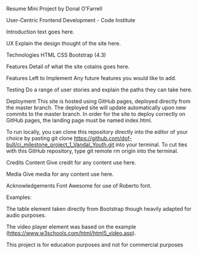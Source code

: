 Resume Mini Project
by Donal O'Farrell

User-Centric Frontend Development - Code Institute

Introduction text goes here.

UX
Explain the design thought of the site here.

Technologies
HTML
CSS
Bootstrap (4.3)

Features
Detail of what the site cotains goes here.

Features Left to Implement
Any future features you would like to add.

Testing
Do a range of user stories and explain the paths they can take here.

Deployment
This site is hosted using GitHub pages, deployed directly from the master branch. The deployed site will update automatically upon new commits to the master branch. In order for the site to deploy correctly on GitHub pages, the landing page must be named index.html.

To run locally, you can clone this repository directly into the editor of your choice by pasting git clone https://github.com/dof-bull/ci_milestone_project_1_Vandal_Youth.git into your terminal. To cut ties with this GitHub repository, type git remote rm origin into the terminal.

Credits
Content
Give credit for any content use here.

Media
Give media for any content use here.

Acknowledgements
Font Awesome for use of Roberto font.


Examples:

The table element taken directly from Bootstrap though heavily adapted for audio purposes.

The video player element was based on the example (https://www.w3schools.com/html/html5_video.asp).

This project is for education purposes and not for commercial purposes